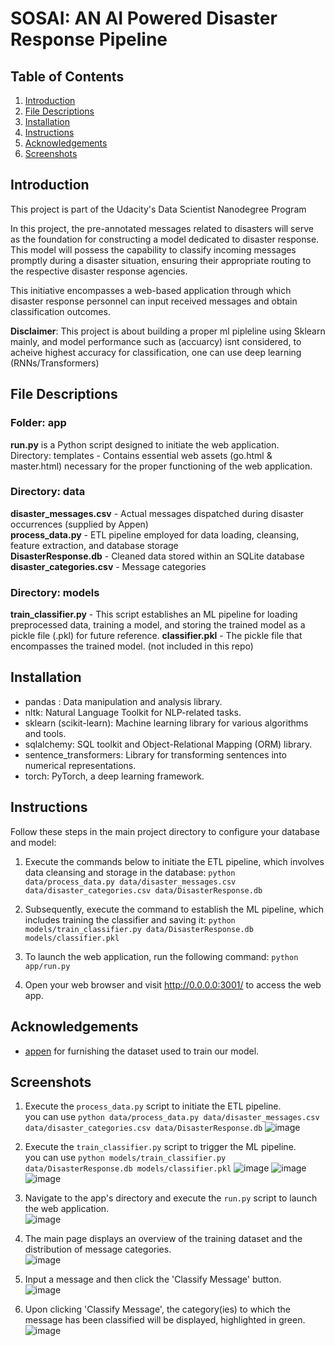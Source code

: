 # SOSAI: AN AI Powered Disaster Response Pipeline 
## Table of Contents
1. [Introduction](https://github.com/Faisal-Alageel/Udacity-DataScientist/tree/main/Project%202#introduction)
2. [File Descriptions](https://github.com/Faisal-Alageel/Udacity-DataScientist/tree/main/Project%202#file-descriptions)
3. [Installation](https://github.com/Faisal-Alageel/Udacity-DataScientist/tree/main/Project%202#installation)
4. [Instructions](https://github.com/Faisal-Alageel/Udacity-DataScientist/tree/main/Project%202#instructions)
5. [Acknowledgements](https://github.com/Faisal-Alageel/Udacity-DataScientist/tree/main/Project%202#acknowledgements)
6. [Screenshots](https://github.com/Faisal-Alageel/Udacity-DataScientist/tree/main/Project%202#screenshots)

## Introduction
This project is part of the Udacity's Data Scientist Nanodegree Program 

In this project, the pre-annotated messages related to disasters will serve as the foundation for constructing a model dedicated to disaster response. This model will possess the capability to classify incoming messages promptly during a disaster situation, ensuring their appropriate routing to the respective disaster response agencies.

This initiative encompasses a web-based application through which disaster response personnel can input received messages and obtain classification outcomes.

**Disclaimer**: This project is about building a proper ml pipleline using Sklearn mainly, and model performance such as (accuarcy) isnt considered, 
            to acheive highest accuracy for classification, one can use deep learning (RNNs/Transformers) 

## File Descriptions
### Folder: app
**run.py** is a Python script designed to initiate the web application.<br/>
Directory: templates - Contains essential web assets (go.html & master.html) necessary for the proper functioning of the web application.

### Directory: data
**disaster_messages.csv** - Actual messages dispatched during disaster occurrences (supplied by Appen)<br/>
**process_data.py** - ETL pipeline employed for data loading, cleansing, feature extraction, and database storage<br/>
**DisasterResponse.db** - Cleaned data stored within an SQLite database
**disaster_categories.csv** - Message categories<br/>


### Directory: models
**train_classifier.py** - This script establishes an ML pipeline for loading preprocessed data, training a model, and storing the trained model as a pickle file (.pkl) for future reference.
**classifier.pkl** - The pickle file that encompasses the trained model. (not included in this repo)


## Installation
- pandas : Data manipulation and analysis library.
- nltk: Natural Language Toolkit for NLP-related tasks.
- sklearn (scikit-learn): Machine learning library for various algorithms and tools.
- sqlalchemy: SQL toolkit and Object-Relational Mapping (ORM) library.
- sentence_transformers: Library for transforming sentences into numerical representations.
- torch: PyTorch, a deep learning framework.


## Instructions

Follow these steps in the main project directory to configure your database and model:

1. Execute the commands below to initiate the ETL pipeline, which involves data cleansing and storage in the database:
    `python data/process_data.py data/disaster_messages.csv data/disaster_categories.csv data/DisasterResponse.db`


2. Subsequently, execute the command to establish the ML pipeline, which includes training the classifier and saving it:
    `python models/train_classifier.py data/DisasterResponse.db models/classifier.pkl`

3. To launch the web application, run the following command:
    `python app/run.py`

4. Open your web browser and visit http://0.0.0.0:3001/ to access the web app.



## Acknowledgements
* [appen](https://appen.com/) for furnishing the dataset used to train our model.

## Screenshots
1. Execute the `process_data.py` script to initiate the ETL pipeline.<br/>
    you can use `python data/process_data.py data/disaster_messages.csv data/disaster_categories.csv data/DisasterResponse.db`
![image](screenshots/1.JPG)

2. Execute the `train_classifier.py` script to trigger the ML pipeline.<br/>
    you can use `python models/train_classifier.py data/DisasterResponse.db models/classifier.pkl`
![image](screenshots/2.JPG)
![image](screenshots/3.JPG)
![image](screenshots/4.JPG)

3. Navigate to the app's directory and execute the `run.py` script to launch the web application.<br/>
![image](screenshots/5.JPG)

4. The main page displays an overview of the training dataset and the distribution of message categories. <br/>
![image](screenshots/6.JPG)

5. Input a message and then click the 'Classify Message' button.<br/>
![image](screenshots/7.JPG)

6. Upon clicking 'Classify Message', the category(ies) to which the message has been classified will be displayed, highlighted in green.<br/>
![image](screenshots/8.JPG)


